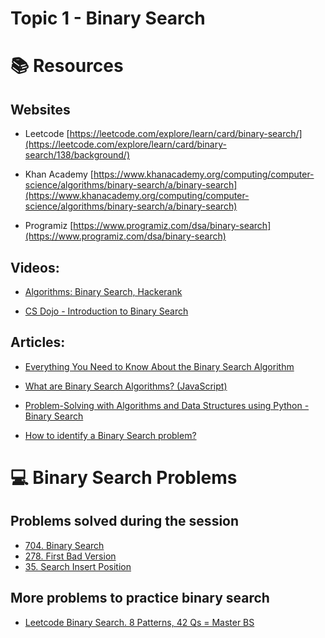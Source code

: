 # Topic 1 - Binary Search

# 📚 Resources

## Websites

* Leetcode [https://leetcode.com/explore/learn/card/binary-search/](https://leetcode.com/explore/learn/card/binary-search/138/background/)

* Khan Academy [https://www.khanacademy.org/computing/computer-science/algorithms/binary-search/a/binary-search](https://www.khanacademy.org/computing/computer-science/algorithms/binary-search/a/binary-search)

* Programiz [https://www.programiz.com/dsa/binary-search](https://www.programiz.com/dsa/binary-search)

## Videos:

* [Algorithms: Binary Search, Hackerank](https://www.youtube.com/watch?v=P3YID7liBug&list=PL0BT4R9vArM47p1fI2re36ZzB6DG7MFzS&index=6&t=213s)

* [CS Dojo - Introduction to Binary Search](https://www.youtube.com/watch?v=6ysjqCUv3K4&t=38s)


## Articles:

* [Everything You Need to Know About the Binary Search Algorithm](https://towardsdatascience.com/everything-you-need-to-know-about-the-binary-search-algorithm-6bc4f9a3127d)

* [What are Binary Search Algorithms? (JavaScript)](https://medium.com/javascript-in-plain-english/a-word-on-binary-search-241df807761e)

* [Problem-Solving with Algorithms and Data Structures using Python - Binary Search](https://runestone.academy/ns/books/published/pythonds/SortSearch/TheBinarySearch.html)

* [How to identify a Binary Search problem?](https://medium.com/@vaishalithakur614/how-to-identify-a-binary-search-problem-60fbc0ae25ba)

# 💻 Binary Search Problems

## Problems solved during the session

* [704. Binary Search](https://leetcode.com/problems/binary-search/?envType=study-plan&id=algorithm-i)
* [278. First Bad Version](https://leetcode.com/problems/first-bad-version/?envType=study-plan&id=algorithm-i)
* [35. Search Insert Position](https://leetcode.com/problems/search-insert-position/?envType=study-plan&id=algorithm-i)

## More problems to practice binary search
* [Leetcode Binary Search. 8 Patterns, 42 Qs = Master BS](https://leetcode.com/studyplan/binary-search/)

